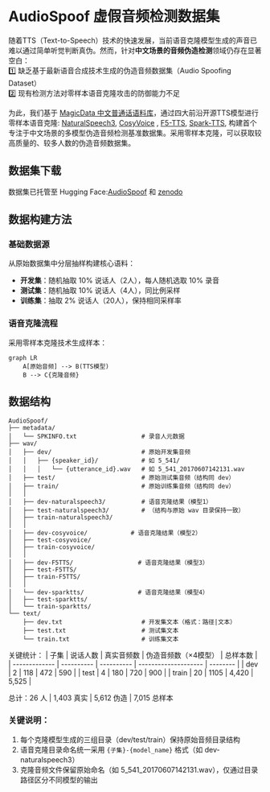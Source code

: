 # AudioSpoof 虚假音频检测数据集

随着TTS（Text-to-Speech）技术的快速发展，当前语音克隆模型生成的声音已难以通过简单听觉判断真伪。然而，针对**中文场景的音频伪造检测**领域仍存在显著空白：  
1️⃣ 缺乏基于最新语音合成技术生成的伪造音频数据集（Audio Spoofing Dataset）  
2️⃣ 现有检测方法对零样本语音克隆攻击的防御能力不足  

为此，我们基于 [MagicData 中文普通话语料库](https://www.magicdatatech.cn/)，通过四大前沿开源TTS模型进行零样本语音克隆: [NaturalSpeech3](https://github.com/open-mmlab/Amphion/blob/main/models/codec/ns3_codec/README.md), [CosyVoice](https://github.com/FunAudioLLM/CosyVoice)  , [F5-TTS](https://github.com/SWivid/F5-TTS), [Spark-TTS](https://github.com/SparkAudio/Spark-TTS), 构建首个专注于中文场景的多模型伪造音频检测基准数据集。采用零样本克隆，可以获取较高质量的、较多人数的伪造音频数据集。  


## 数据集下载

数据集已托管至 Hugging Face:[AudioSpoof](https://huggingface.co/datasets/HuShou-ZMZN/audiofake) 和 [zenodo](https://zenodo.org/records/15259855)


## 数据构建方法
### 基础数据源
从原始数据集中分层抽样构建核心语料：
- **开发集**：随机抽取 10% 说话人（2人），每人随机选取 10% 录音
- **测试集**：随机抽取 10% 说话人（4人），同比例采样
- **训练集**：抽取 2% 说话人（20人），保持相同采样率

### 语音克隆流程
采用零样本克隆技术生成样本：
```
graph LR
    A[原始音频] --> B(TTS模型)
    B --> C{克隆音频}
```

## 数据结构

```
AudioSpoof/
├── metadata/
│   └── SPKINFO.txt                  # 录音人元数据
├── wav/
│   ├── dev/                         # 原始开发集音频
│   │   ├── {speaker_id}/            # 如 5_541/
│   │   │   └── {utterance_id}.wav   # 如 5_541_20170607142131.wav
│   ├── test/                        # 原始测试集音频（结构同 dev）
│   ├── train/                       # 原始训练集音频（结构同 dev）
│   │
│   ├── dev-naturalspeech3/          # 语音克隆结果（模型1）
│   ├── test-naturalspeech3/         # （结构与原始 wav 目录保持一致）
│   ├── train-naturalspeech3/
│   │
│   ├── dev-cosyvoice/            # 语音克隆结果（模型2）
│   ├── test-cosyvoice/
│   ├── train-cosyvoice/
│   │
│   ├── dev-F5TTS/                  # 语音克隆结果（模型3）
│   ├── test-F5TTS/
│   ├── train-F5TTS/
│   │
│   └── dev-sparktts/               # 语音克隆结果（模型4）
│   ├── test-sparktts/
│   └── train-sparktts/
└── text/
    ├── dev.txt                      # 开发集文本（格式：路径|文本）
    ├── test.txt                     # 测试集文本
    └── train.txt                    # 训练集文本

```
关键统计： 
| 子集          | 说话人数   | 真实音频数 | 伪造音频数（×4模型） | 总样本数 |
| ------------- | ---------- | ---------- | -------------------- | -------- |
| dev           | 2          | 118        | 472                  | 590      |
| test          | 4          | 180        | 720                  | 900      |
| train         | 20         | 1105       | 4,420                | 5,525    |

 总计：26 人 | 1,403 真实 | 5,612 伪造 | 7,015 总样本  

### 关键说明： 
1. 每个克隆模型生成的三组目录（dev/test/train）保持原始音频目录结构
2. 语音克隆目录命名统一采用 `{子集}-{model_name}` 格式（如 dev-naturalspeech3）
3. 克隆音频文件保留原始命名（如 5_541_20170607142131.wav），仅通过目录路径区分不同模型的输出



